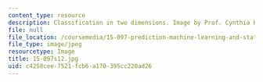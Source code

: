 ```yaml
---
content_type: resource
description: Classification in two dimensions. Image by Prof. Cynthia Rudin.
file: null
file_location: /coursemedia/15-097-prediction-machine-learning-and-statistics-spring-2012/c4258cee7521fcb6a170395cc220ad26_15-097s12.jpg
file_type: image/jpeg
resourcetype: Image
title: 15-097s12.jpg
uid: c4258cee-7521-fcb6-a170-395cc220ad26
---
```

